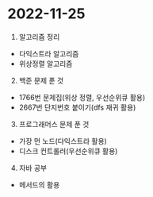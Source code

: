 # 2022-11-25

1. 알고리즘 정리
- 다익스트라 알고리즘
- 위상정렬 알고리즘

2. 백준 문제 푼 것
- 1766번 문제집(위상 정렬, 우선순위큐 활용)
- 2667번 단지번호 붙이기(dfs 재귀 활용)

3. 프로그래머스 문제 푼 것
- 가장 먼 노드(다익스트라 활용)
- 디스크 컨트롤러(우선순위큐 활용)

4. 자바 공부
- 메서드의 활용